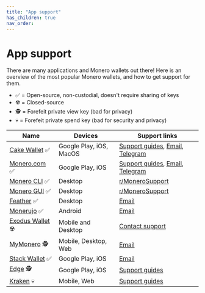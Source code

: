 ```yaml
---
title: "App support"
has_children: true
nav_order: 
---
```


# App support

There are many applications and Monero wallets out there! Here is an overview of the most popular Monero wallets, and how to get support for them.

* ✅ = Open-source, non-custodial, doesn't require sharing of keys
* ☢️ = Closed-source
* 🕵️ = Forefeit private view key (bad for privacy)
* 💀 = Forefeit private spend key (bad for security and privacy)

| Name | Devices | Support links |
| --- | --- | --- |
| [Cake Wallet](https://cakewallet.com) ✅ | Google Play, iOS, MacOS | [Support guides](https://guides.cakewallet.com), [Email](mailto:support@cakewallet.com), [Telegram](https://t.me/cakewallet_bot) |
| [Monero.com](https://monero.com/wallets) ✅ | Google Play, iOS | [Support guides](https://guides.cakewallet.com), [Email](mailto:support@cakewallet.com), [Telegram](https://t.me/cakewallet_bot) |
| [Monero CLI](https://getmonero.org/downloads) ✅ | Desktop | [r/MoneroSupport](https://www.reddit.com/r/monerosupport/) |
| [Monero GUI](https://getmonero.org/downloads) ✅ | Desktop | [r/MoneroSupport](https://www.reddit.com/r/monerosupport/) |
| [Feather](https://featherwallet.org) ✅ | Desktop | [Email](mailto:dev@featherwallet.org) |
| [Monerujo](https://www.monerujo.io/) ✅ | Android | [Email](mailto:help@monerujo.io) |
| [Exodus Wallet](https://www.exodus.com/) ☢️ | Mobile and Desktop | [Contact support](https://www.exodus.com/contact-support/) |
| [MyMonero](https://mymonero.com/) 🕵️ | Mobile, Desktop, Web | [Email](mailto:support@mymonero.com) |
| [Stack Wallet](https://stackwallet.com/) ✅ | Google Play, iOS | [Email](mailto:support@stackwallet.com) |
| [Edge](https://edge.app/) 🕵️ | Google Play, iOS | [Support guides](https://edgeapp.zendesk.com/hc/en-us) |
| [Kraken](https://kraken.com) 💀 | Mobile, Web | [Support guides](https://support.kraken.com/hc/en-us) |
